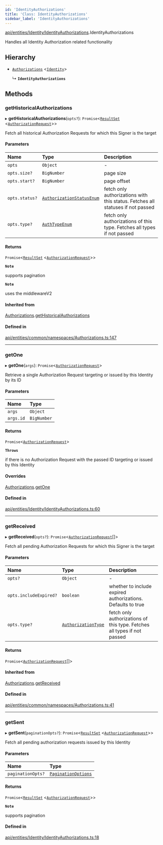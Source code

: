 ```yaml
---
id: 'IdentityAuthorizations'
title: 'Class: IdentityAuthorizations'
sidebar_label: 'IdentityAuthorizations'
---
```


[api/entities/Identity/IdentityAuthorizations](../../../../../modules/API/Entities/Identity/IdentityAuthorizations/IdentityAuthorizations.md).IdentityAuthorizations

Handles all Identity Authorization related functionality

## Hierarchy

- [`Authorizations`](../../Common/Namespaces/Authorizations/Authorizations.md) \<[`Identity`](../Identity.md)\>

  ↳ **`IdentityAuthorizations`**

## Methods

### getHistoricalAuthorizations

▸ **getHistoricalAuthorizations**(`opts?`): `Promise`\<[`ResultSet`](../../../../../interfaces/Types/ResultSet/ResultSet.md) \<[`AuthorizationRequest`](../../AuthorizationRequest/AuthorizationRequest.md)\>\>

Fetch all historical Authorization Requests for which this Signer is the target

#### Parameters

| Name           | Type                                                                                                       | Description                                                                    |
| :------------- | :--------------------------------------------------------------------------------------------------------- | :----------------------------------------------------------------------------- |
| `opts`         | `Object`                                                                                                   | -                                                                              |
| `opts.size?`   | `BigNumber`                                                                                                | page size                                                                      |
| `opts.start?`  | `BigNumber`                                                                                                | page offset                                                                    |
| `opts.status?` | [`AuthorizationStatusEnum`](../../../../../enums/Types/AuthorizationStatusEnum/AuthorizationStatusEnum.md) | fetch only authorizations with this status. Fetches all statuses if not passed |
| `opts.type?`   | [`AuthTypeEnum`](../../../../../enums/Types/AuthTypeEnum/AuthTypeEnum.md)                                  | fetch only authorizations of this type. Fetches all types if not passed        |

#### Returns

`Promise`\<[`ResultSet`](../../../../../interfaces/Types/ResultSet/ResultSet.md) \<[`AuthorizationRequest`](../../AuthorizationRequest/AuthorizationRequest.md)\>\>

**`Note`**

supports pagination

**`Note`**

uses the middlewareV2

#### Inherited from

[Authorizations](../../Common/Namespaces/Authorizations/Authorizations.md).[getHistoricalAuthorizations](../../Common/Namespaces/Authorizations/Authorizations.md#gethistoricalauthorizations)

#### Defined in

[api/entities/common/namespaces/Authorizations.ts:147](https://github.com/PolymeshAssociation/polymesh-sdk/blob/968f8d70c/src/api/entities/common/namespaces/Authorizations.ts#L147)

---

### getOne

▸ **getOne**(`args`): `Promise`\<[`AuthorizationRequest`](../../AuthorizationRequest/AuthorizationRequest.md)\>

Retrieve a single Authorization Request targeting or issued by this Identity by its ID

#### Parameters

| Name      | Type        |
| :-------- | :---------- |
| `args`    | `Object`    |
| `args.id` | `BigNumber` |

#### Returns

`Promise`\<[`AuthorizationRequest`](../../AuthorizationRequest/AuthorizationRequest.md)\>

**`Throws`**

if there is no Authorization Request with the passed ID targeting or issued by this Identity

#### Overrides

[Authorizations](../../Common/Namespaces/Authorizations/Authorizations.md).[getOne](../../Common/Namespaces/Authorizations/Authorizations.md#getone)

#### Defined in

[api/entities/Identity/IdentityAuthorizations.ts:60](https://github.com/PolymeshAssociation/polymesh-sdk/blob/968f8d70c/src/api/entities/Identity/IdentityAuthorizations.ts#L60)

---

### getReceived

▸ **getReceived**(`opts?`): `Promise`\<[`AuthorizationRequest`](../../AuthorizationRequest/AuthorizationRequest.md)[]\>

Fetch all pending Authorization Requests for which this Signer is the target

#### Parameters

| Name                   | Type                                                                                     | Description                                                             |
| :--------------------- | :--------------------------------------------------------------------------------------- | :---------------------------------------------------------------------- |
| `opts?`                | `Object`                                                                                 | -                                                                       |
| `opts.includeExpired?` | `boolean`                                                                                | whether to include expired authorizations. Defaults to true             |
| `opts.type?`           | [`AuthorizationType`](../../../../../enums/Types/AuthorizationType/AuthorizationType.md) | fetch only authorizations of this type. Fetches all types if not passed |

#### Returns

`Promise`\<[`AuthorizationRequest`](../../AuthorizationRequest/AuthorizationRequest.md)[]\>

#### Inherited from

[Authorizations](../../Common/Namespaces/Authorizations/Authorizations.md).[getReceived](../../Common/Namespaces/Authorizations/Authorizations.md#getreceived)

#### Defined in

[api/entities/common/namespaces/Authorizations.ts:41](https://github.com/PolymeshAssociation/polymesh-sdk/blob/968f8d70c/src/api/entities/common/namespaces/Authorizations.ts#L41)

---

### getSent

▸ **getSent**(`paginationOpts?`): `Promise`\<[`ResultSet`](../../../../../interfaces/Types/ResultSet/ResultSet.md) \<[`AuthorizationRequest`](../../AuthorizationRequest/AuthorizationRequest.md)\>\>

Fetch all pending authorization requests issued by this Identity

#### Parameters

| Name              | Type                                                                                          |
| :---------------- | :-------------------------------------------------------------------------------------------- |
| `paginationOpts?` | [`PaginationOptions`](../../../../../interfaces/Types/PaginationOptions/PaginationOptions.md) |

#### Returns

`Promise`\<[`ResultSet`](../../../../../interfaces/Types/ResultSet/ResultSet.md) \<[`AuthorizationRequest`](../../AuthorizationRequest/AuthorizationRequest.md)\>\>

**`Note`**

supports pagination

#### Defined in

[api/entities/Identity/IdentityAuthorizations.ts:18](https://github.com/PolymeshAssociation/polymesh-sdk/blob/968f8d70c/src/api/entities/Identity/IdentityAuthorizations.ts#L18)
